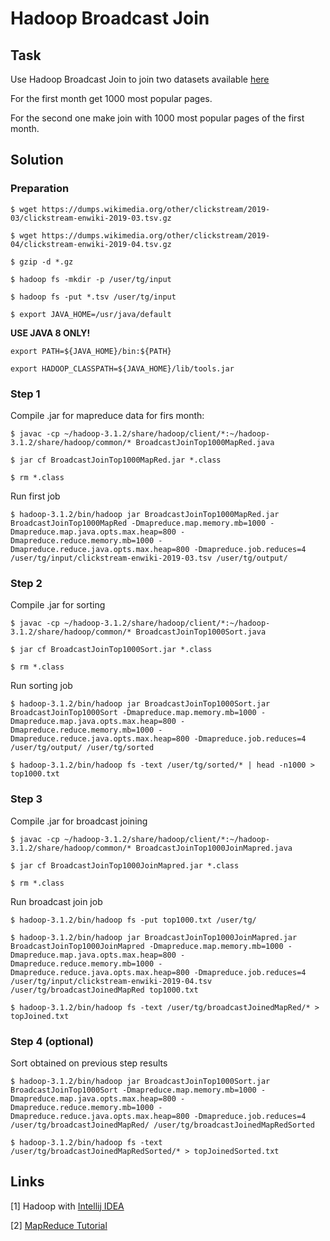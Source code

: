 # Hadoop Broadcast Join

## Task

Use Hadoop Broadcast Join to join two datasets available [here](https://dumps.wikimedia.org/other/clickstream/)

For the first month get 1000 most popular pages.

For the second one make join with 1000 most popular pages of the first month.

## Solution

### Preparation

`$ wget https://dumps.wikimedia.org/other/clickstream/2019-03/clickstream-enwiki-2019-03.tsv.gz`

`$ wget https://dumps.wikimedia.org/other/clickstream/2019-04/clickstream-enwiki-2019-04.tsv.gz`

`$ gzip -d *.gz`

`$ hadoop fs -mkdir -p /user/tg/input`

`$ hadoop fs -put *.tsv /user/tg/input`

`$ export JAVA_HOME=/usr/java/default`

**USE JAVA 8 ONLY!**

`export PATH=${JAVA_HOME}/bin:${PATH}`

`export HADOOP_CLASSPATH=${JAVA_HOME}/lib/tools.jar`

### Step 1

Compile .jar for mapreduce data for firs month:

`$ javac -cp ~/hadoop-3.1.2/share/hadoop/client/*:~/hadoop-3.1.2/share/hadoop/common/* BroadcastJoinTop1000MapRed.java`

`$ jar cf BroadcastJoinTop1000MapRed.jar *.class`

`$ rm *.class`

Run first job

`$ hadoop-3.1.2/bin/hadoop jar BroadcastJoinTop1000MapRed.jar BroadcastJoinTop1000MapRed -Dmapreduce.map.memory.mb=1000 -Dmapreduce.map.java.opts.max.heap=800 -Dmapreduce.reduce.memory.mb=1000 -Dmapreduce.reduce.java.opts.max.heap=800 -Dmapreduce.job.reduces=4 /user/tg/input/clickstream-enwiki-2019-03.tsv /user/tg/output/`

### Step 2

Compile .jar for sorting

`$ javac -cp ~/hadoop-3.1.2/share/hadoop/client/*:~/hadoop-3.1.2/share/hadoop/common/* BroadcastJoinTop1000Sort.java`

`$ jar cf BroadcastJoinTop1000Sort.jar *.class`

`$ rm *.class`

Run sorting job

`$ hadoop-3.1.2/bin/hadoop jar BroadcastJoinTop1000Sort.jar BroadcastJoinTop1000Sort -Dmapreduce.map.memory.mb=1000 -Dmapreduce.map.java.opts.max.heap=800 -Dmapreduce.reduce.memory.mb=1000 -Dmapreduce.reduce.java.opts.max.heap=800 -Dmapreduce.job.reduces=4 /user/tg/output/ /user/tg/sorted`

`$ hadoop-3.1.2/bin/hadoop fs -text /user/tg/sorted/* | head -n1000 > top1000.txt`

### Step 3

Compile .jar for broadcast joining

`$ javac -cp ~/hadoop-3.1.2/share/hadoop/client/*:~/hadoop-3.1.2/share/hadoop/common/* BroadcastJoinTop1000JoinMapred.java`

`$ jar cf BroadcastJoinTop1000JoinMapred.jar *.class`

`$ rm *.class`

Run broadcast join job

`$ hadoop-3.1.2/bin/hadoop fs -put top1000.txt /user/tg/`

`$ hadoop-3.1.2/bin/hadoop jar BroadcastJoinTop1000JoinMapred.jar BroadcastJoinTop1000JoinMapred -Dmapreduce.map.memory.mb=1000 -Dmapreduce.map.java.opts.max.heap=800 -Dmapreduce.reduce.memory.mb=1000 -Dmapreduce.reduce.java.opts.max.heap=800 -Dmapreduce.job.reduces=4 /user/tg/input/clickstream-enwiki-2019-04.tsv /user/tg/broadcastJoinedMapRed top1000.txt`

`$ hadoop-3.1.2/bin/hadoop fs -text /user/tg/broadcastJoinedMapRed/* > topJoined.txt`

### Step 4 (optional)

Sort obtained on previous step results

`$ hadoop-3.1.2/bin/hadoop jar BroadcastJoinTop1000Sort.jar BroadcastJoinTop1000Sort -Dmapreduce.map.memory.mb=1000 -Dmapreduce.map.java.opts.max.heap=800 -Dmapreduce.reduce.memory.mb=1000 -Dmapreduce.reduce.java.opts.max.heap=800 -Dmapreduce.job.reduces=4 /user/tg/broadcastJoinedMapRed/ /user/tg/broadcastJoinedMapRedSorted`

`$ hadoop-3.1.2/bin/hadoop fs -text /user/tg/broadcastJoinedMapRedSorted/* > topJoinedSorted.txt`



## Links

[1] Hadoop with [Intellij IDEA](https://bigdataproblog.wordpress.com/2016/05/20/developing-hadoop-mapreduce-application-within-intellij-idea-on-windows-10/)

[2] [MapReduce Tutorial](https://hadoop.apache.org/docs/current/hadoop-mapreduce-client/hadoop-mapreduce-client-core/MapReduceTutorial.html#Source_Code)

